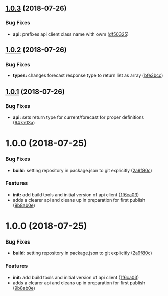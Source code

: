 ## [1.0.3](https://github.com/tdolsen/openweathermap-api-client/compare/v1.0.2...v1.0.3) (2018-07-26)


### Bug Fixes

* **api:** prefixes api client class name with owm ([df50325](https://github.com/tdolsen/openweathermap-api-client/commit/df50325))

## [1.0.2](https://github.com/tdolsen/openweathermap-api-client/compare/v1.0.1...v1.0.2) (2018-07-26)


### Bug Fixes

* **types:** changes forecast response type to return list as array ([bfe3bcc](https://github.com/tdolsen/openweathermap-api-client/commit/bfe3bcc))

## [1.0.1](https://github.com/tdolsen/openweathermap-api-client/compare/v1.0.0...v1.0.1) (2018-07-26)


### Bug Fixes

* **api:** sets return type for current/forecast for proper definitions ([647a03a](https://github.com/tdolsen/openweathermap-api-client/commit/647a03a))

# 1.0.0 (2018-07-25)


### Bug Fixes

* **build:** setting repository in package.json to git explicitly ([2a9f80c](https://github.com/tdolsen/openweathermap-api-client/commit/2a9f80c))


### Features

* **init:** add build tools and initial version of api client ([1f6ca03](https://github.com/tdolsen/openweathermap-api-client/commit/1f6ca03))
* adds a clearer api and cleans up in preparation for first publish ([9b8ab0e](https://github.com/tdolsen/openweathermap-api-client/commit/9b8ab0e))

# 1.0.0 (2018-07-25)


### Bug Fixes

* **build:** setting repository in package.json to git explicitly ([2a9f80c](https://github.com/tdolsen/openweathermap-api-client/commit/2a9f80c))


### Features

* **init:** add build tools and initial version of api client ([1f6ca03](https://github.com/tdolsen/openweathermap-api-client/commit/1f6ca03))
* adds a clearer api and cleans up in preparation for first publish ([9b8ab0e](https://github.com/tdolsen/openweathermap-api-client/commit/9b8ab0e))
